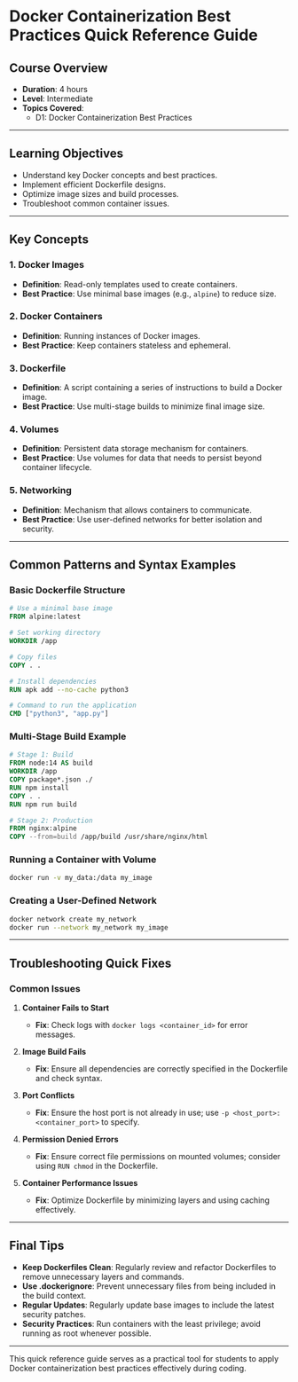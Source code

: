 # Docker Containerization Best Practices Quick Reference Guide

## Course Overview
- **Duration**: 4 hours
- **Level**: Intermediate
- **Topics Covered**: 
  - D1: Docker Containerization Best Practices

---

## Learning Objectives
- Understand key Docker concepts and best practices.
- Implement efficient Dockerfile designs.
- Optimize image sizes and build processes.
- Troubleshoot common container issues.

---

## Key Concepts

### 1. **Docker Images**
   - **Definition**: Read-only templates used to create containers.
   - **Best Practice**: Use minimal base images (e.g., `alpine`) to reduce size.

### 2. **Docker Containers**
   - **Definition**: Running instances of Docker images.
   - **Best Practice**: Keep containers stateless and ephemeral.

### 3. **Dockerfile**
   - **Definition**: A script containing a series of instructions to build a Docker image.
   - **Best Practice**: Use multi-stage builds to minimize final image size.

### 4. **Volumes**
   - **Definition**: Persistent data storage mechanism for containers.
   - **Best Practice**: Use volumes for data that needs to persist beyond container lifecycle.

### 5. **Networking**
   - **Definition**: Mechanism that allows containers to communicate.
   - **Best Practice**: Use user-defined networks for better isolation and security.

---

## Common Patterns and Syntax Examples

### Basic Dockerfile Structure
```dockerfile
# Use a minimal base image
FROM alpine:latest

# Set working directory
WORKDIR /app

# Copy files
COPY . .

# Install dependencies
RUN apk add --no-cache python3

# Command to run the application
CMD ["python3", "app.py"]
```

### Multi-Stage Build Example
```dockerfile
# Stage 1: Build
FROM node:14 AS build
WORKDIR /app
COPY package*.json ./
RUN npm install
COPY . .
RUN npm run build

# Stage 2: Production
FROM nginx:alpine
COPY --from=build /app/build /usr/share/nginx/html
```

### Running a Container with Volume
```bash
docker run -v my_data:/data my_image
```

### Creating a User-Defined Network
```bash
docker network create my_network
docker run --network my_network my_image
```

---

## Troubleshooting Quick Fixes

### Common Issues
1. **Container Fails to Start**
   - **Fix**: Check logs with `docker logs <container_id>` for error messages.

2. **Image Build Fails**
   - **Fix**: Ensure all dependencies are correctly specified in the Dockerfile and check syntax.

3. **Port Conflicts**
   - **Fix**: Ensure the host port is not already in use; use `-p <host_port>:<container_port>` to specify.

4. **Permission Denied Errors**
   - **Fix**: Ensure correct file permissions on mounted volumes; consider using `RUN chmod` in the Dockerfile.

5. **Container Performance Issues**
   - **Fix**: Optimize Dockerfile by minimizing layers and using caching effectively.

---

## Final Tips
- **Keep Dockerfiles Clean**: Regularly review and refactor Dockerfiles to remove unnecessary layers and commands.
- **Use .dockerignore**: Prevent unnecessary files from being included in the build context.
- **Regular Updates**: Regularly update base images to include the latest security patches.
- **Security Practices**: Run containers with the least privilege; avoid running as root whenever possible.

---

This quick reference guide serves as a practical tool for students to apply Docker containerization best practices effectively during coding.